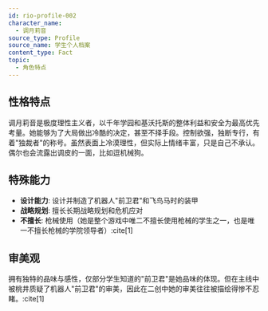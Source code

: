 ```yaml
---
id: rio-profile-002
character_name:
  - 调月莉音
source_type: Profile
source_name: 学生个人档案
content_type: Fact
topic:
  - 角色特点
---
```

## 性格特点
调月莉音是极度理性主义者，以千年学园和基沃托斯的整体利益和安全为最高优先考量。她能够为了大局做出冷酷的决定，甚至不择手段。控制欲强，独断专行，有着"独裁者"的称号。虽然表面上冷漠理性，但实际上情绪丰富，只是自己不承认。偶尔也会流露出调皮的一面，比如逗机械狗。

## 特殊能力
- **设计能力**: 设计并制造了机器人"前卫君"和飞鸟马时的装甲
- **战略规划**: 擅长长期战略规划和危机应对
- **不擅长**: 枪械使用（她是整个游戏中唯二不擅长使用枪械的学生之一，也是唯一不擅长枪械的学院领导者）:cite[1]

## 审美观
拥有独特的品味与感性，仅部分学生知道的"前卫君"是她品味的体现。但在主线中被桃井质疑了机器人"前卫君"的审美，因此在二创中她的审美往往被描绘得惨不忍睹。:cite[1]